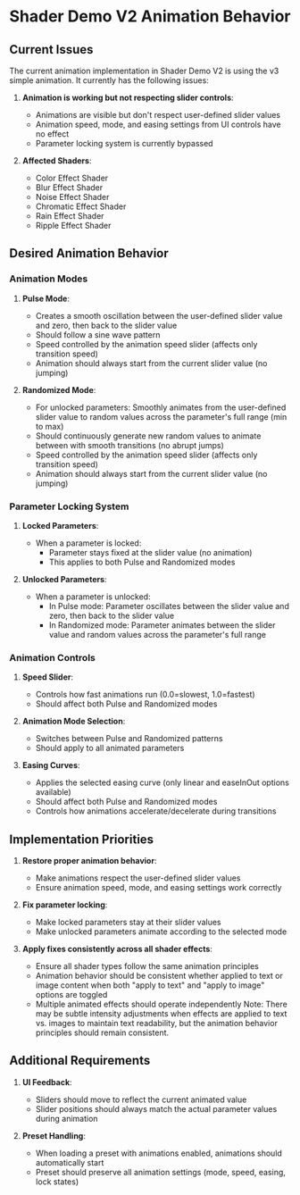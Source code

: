 # Shader Demo V2 Animation Behavior

## Current Issues

The current animation implementation in Shader Demo V2 is using the v3 simple animation. It currently has the following issues:

1. **Animation is working but not respecting slider controls**:
   - Animations are visible but don't respect user-defined slider values
   - Animation speed, mode, and easing settings from UI controls have no effect
   - Parameter locking system is currently bypassed

2. **Affected Shaders**:
   - Color Effect Shader
   - Blur Effect Shader
   - Noise Effect Shader
   - Chromatic Effect Shader
   - Rain Effect Shader
   - Ripple Effect Shader

## Desired Animation Behavior

### Animation Modes

1. **Pulse Mode**:
   - Creates a smooth oscillation between the user-defined slider value and zero, then back to the slider value
   - Should follow a sine wave pattern
   - Speed controlled by the animation speed slider (affects only transition speed)
   - Animation should always start from the current slider value (no jumping)

2. **Randomized Mode**:
   - For unlocked parameters: Smoothly animates from the user-defined slider value to random values across the parameter's full range (min to max)
   - Should continuously generate new random values to animate between with smooth transitions (no abrupt jumps)
   - Speed controlled by the animation speed slider (affects only transition speed)
   - Animation should always start from the current slider value (no jumping)

### Parameter Locking System

1. **Locked Parameters**:
   - When a parameter is locked:
     - Parameter stays fixed at the slider value (no animation)
     - This applies to both Pulse and Randomized modes

2. **Unlocked Parameters**:
   - When a parameter is unlocked:
     - In Pulse mode: Parameter oscillates between the slider value and zero, then back to the slider value
     - In Randomized mode: Parameter animates between the slider value and random values across the parameter's full range

### Animation Controls

1. **Speed Slider**:
   - Controls how fast animations run (0.0=slowest, 1.0=fastest)
   - Should affect both Pulse and Randomized modes

2. **Animation Mode Selection**:
   - Switches between Pulse and Randomized patterns
   - Should apply to all animated parameters

3. **Easing Curves**:
   - Applies the selected easing curve (only linear and easeInOut options available)
   - Should affect both Pulse and Randomized modes
   - Controls how animations accelerate/decelerate during transitions

## Implementation Priorities

1. **Restore proper animation behavior**:
   - Make animations respect the user-defined slider values
   - Ensure animation speed, mode, and easing settings work correctly

2. **Fix parameter locking**:
   - Make locked parameters stay at their slider values
   - Make unlocked parameters animate according to the selected mode

3. **Apply fixes consistently across all shader effects**:
   - Ensure all shader types follow the same animation principles
   - Animation behavior should be consistent whether applied to text or image content when both "apply to text" and "apply to image" options are toggled
   - Multiple animated effects should operate independently
   Note: There may be subtle intensity adjustments when effects are applied to text vs. images to maintain text readability, but the animation behavior principles should remain consistent.

## Additional Requirements

1. **UI Feedback**:
   - Sliders should move to reflect the current animated value
   - Slider positions should always match the actual parameter values during animation

2. **Preset Handling**:
   - When loading a preset with animations enabled, animations should automatically start
   - Preset should preserve all animation settings (mode, speed, easing, lock states)
